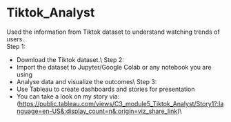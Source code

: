 # Tiktok_Analyst
Used the information from Tiktok dataset to understand watching trends of users.\
Step 1:
- Download the Tiktok dataset.\ Step 2:
- Import the dataset to Jupyter/Google Colab or any notebook you are using
- Analyse data and visualize the outcomes\\
Step 3:
- Use Tableau to create dashboards and stories for presentation
- You can take a look on my story via: (https://public.tableau.com/views/C3_module5_Tiktok_Analyst/Story1?:language=en-US&:display_count=n&:origin=viz_share_link)\
